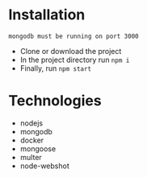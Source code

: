 # Installation
    mongodb must be running on port 3000
- Clone or download the project
- In the project directory run ``npm i``
- Finally, run ``npm start`` 

# Technologies
- nodejs
- mongodb
- docker
- mongoose
- multer
- node-webshot